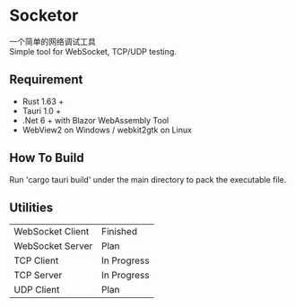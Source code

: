 # Socketor
一个简单的网络调试工具 \
 Simple tool for WebSocket, TCP/UDP testing.

## Requirement
* Rust 1.63 +
* Tauri 1.0 +
* .Net 6 + with Blazor WebAssembly Tool
* WebView2 on Windows / webkit2gtk on Linux

## How To Build
Run 'cargo tauri build' under the main directory to pack the executable file.

## Utilities
|           |           |
|  ----  | ----  |
| WebSocket Client  | Finished |
| WebSocket Server  | Plan |
| TCP Client|  In Progress |
| TCP Server|  In Progress |
| UDP Client|  Plan |